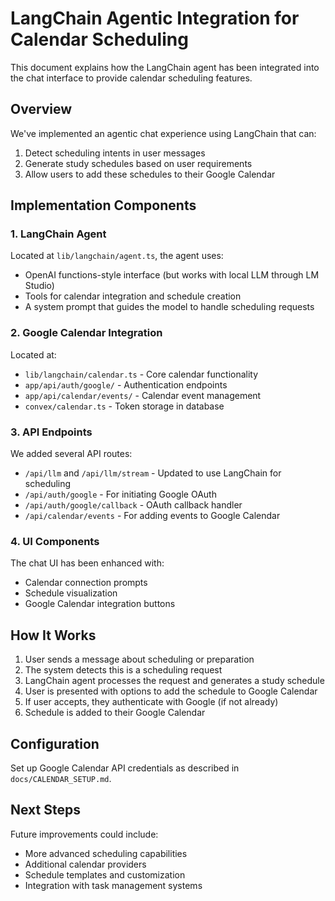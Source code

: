 # LangChain Agentic Integration for Calendar Scheduling

This document explains how the LangChain agent has been integrated into the chat interface to provide calendar scheduling features.

## Overview

We've implemented an agentic chat experience using LangChain that can:
1. Detect scheduling intents in user messages
2. Generate study schedules based on user requirements
3. Allow users to add these schedules to their Google Calendar

## Implementation Components

### 1. LangChain Agent

Located at `lib/langchain/agent.ts`, the agent uses:
- OpenAI functions-style interface (but works with local LLM through LM Studio)
- Tools for calendar integration and schedule creation
- A system prompt that guides the model to handle scheduling requests

### 2. Google Calendar Integration

Located at:
- `lib/langchain/calendar.ts` - Core calendar functionality
- `app/api/auth/google/` - Authentication endpoints
- `app/api/calendar/events/` - Calendar event management
- `convex/calendar.ts` - Token storage in database

### 3. API Endpoints

We added several API routes:
- `/api/llm` and `/api/llm/stream` - Updated to use LangChain for scheduling
- `/api/auth/google` - For initiating Google OAuth
- `/api/auth/google/callback` - OAuth callback handler
- `/api/calendar/events` - For adding events to Google Calendar

### 4. UI Components

The chat UI has been enhanced with:
- Calendar connection prompts
- Schedule visualization
- Google Calendar integration buttons

## How It Works

1. User sends a message about scheduling or preparation
2. The system detects this is a scheduling request
3. LangChain agent processes the request and generates a study schedule
4. User is presented with options to add the schedule to Google Calendar
5. If user accepts, they authenticate with Google (if not already)
6. Schedule is added to their Google Calendar

## Configuration

Set up Google Calendar API credentials as described in `docs/CALENDAR_SETUP.md`.

## Next Steps

Future improvements could include:
- More advanced scheduling capabilities
- Additional calendar providers
- Schedule templates and customization
- Integration with task management systems
